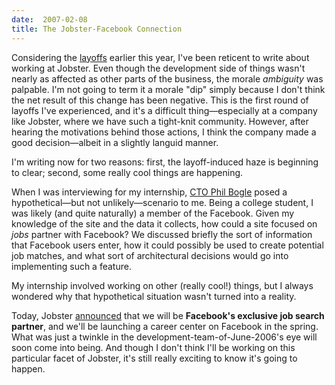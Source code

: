 ```yaml
---
date:  2007-02-08
title: The Jobster-Facebook Connection
---
```

Considering the <a href="http://jobster.blogs.com/blog_dot_jobster_dot_com/2007/01/jobster_2007.html">layoffs</a> earlier this year, I've been reticent to write about working at Jobster.  Even though the development side of things wasn't nearly as affected as other parts of the business, the morale <em>ambiguity</em> was palpable.  I'm not going to term it a morale "dip" simply because I don't think the net result of this change has been negative.  This is the first round of layoffs I've experienced, and it's a difficult thing&mdash;especially at a company like Jobster, where we have such a tight-knit community.  However, after hearing the motivations behind those actions, I think the company made a good decision&mdash;albeit in a slightly languid manner.

I'm writing now for two reasons: first, the layoff-induced haze is beginning to clear; second, some really cool things are happening.

When I was interviewing for my internship, <a href="http://thebogles.com">CTO Phil Bogle</a> posed a hypothetical&mdash;but not unlikely&mdash;scenario to me.  Being a college student, I was likely (and quite naturally) a member of the Facebook.  Given my knowledge of the site and the data it collects, how could a site focused on <em>jobs</em> partner with Facebook?  We discussed briefly the sort of information that Facebook users enter, how it could possibly be used to create potential job matches, and what sort of architectural decisions would go into implementing such a feature.

My internship involved working on other (really cool!) things, but I always wondered why that hypothetical situation wasn't turned into a reality.

Today, Jobster <a href="http://jobster.com/corp/pressreldetail.jsp?id=20070208_digitalgen">announced</a> that we will be <b>Facebook's exclusive job search partner</b>, and we'll be launching a career center on Facebook in the spring.  What was just a twinkle in the development-team-of-June-2006's eye will soon come into being.  And though I don't think I'll be working on this particular facet of Jobster, it's still really exciting to know it's going to happen.
